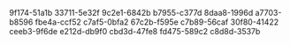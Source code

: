9f174-51a1b
33711-5e32f
9c2e1-6842b
b7955-c377d
8daa8-1996d
a7703-b8596
fbe4a-ccf52
c7af5-0bfa2
67c2b-f595e
c7b89-56caf
30f80-41422
ceeb3-9f6de
e212d-db9f0
cbd3d-47fe8
fd475-589c2
c8d8d-3537b